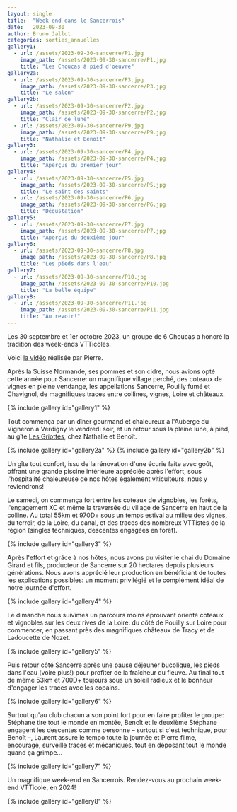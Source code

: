 ```yaml
---
layout: single
title:  "Week-end dans le Sancerrois"
date:   2023-09-30
author: Bruno Jallot
categories: sorties_annuelles
gallery1:
  - url: /assets/2023-09-30-sancerre/P1.jpg
    image_path: /assets/2023-09-30-sancerre/P1.jpg
    title: "Les Choucas à pied d'oeuvre"
gallery2a:
  - url: /assets/2023-09-30-sancerre/P3.jpg
    image_path: /assets/2023-09-30-sancerre/P3.jpg
    title: "Le salon"
gallery2b:
  - url: /assets/2023-09-30-sancerre/P2.jpg
    image_path: /assets/2023-09-30-sancerre/P2.jpg
    title: "Clair de lune"
  - url: /assets/2023-09-30-sancerre/P9.jpg
    image_path: /assets/2023-09-30-sancerre/P9.jpg
    title: "Nathalie et Benoît"
gallery3:
  - url: /assets/2023-09-30-sancerre/P4.jpg
    image_path: /assets/2023-09-30-sancerre/P4.jpg
    title: "Aperçus du premier jour"
gallery4:
  - url: /assets/2023-09-30-sancerre/P5.jpg
    image_path: /assets/2023-09-30-sancerre/P5.jpg
    title: "Le saint des saints"
  - url: /assets/2023-09-30-sancerre/P6.jpg
    image_path: /assets/2023-09-30-sancerre/P6.jpg
    title: "Dégustation"
gallery5:
  - url: /assets/2023-09-30-sancerre/P7.jpg
    image_path: /assets/2023-09-30-sancerre/P7.jpg
    title: "Aperçus du deuxième jour"
gallery6:
  - url: /assets/2023-09-30-sancerre/P8.jpg
    image_path: /assets/2023-09-30-sancerre/P8.jpg
    title: "Les pieds dans l'eau"
gallery7:
  - url: /assets/2023-09-30-sancerre/P10.jpg
    image_path: /assets/2023-09-30-sancerre/P10.jpg
    title: "La belle équipe"
gallery8:
  - url: /assets/2023-09-30-sancerre/P11.jpg
    image_path: /assets/2023-09-30-sancerre/P11.jpg
    title: "Au revoir!"
---
```


Les 30 septembre et 1er octobre 2023,
un groupe de 6 Choucas
a honoré la tradition des week-ends VTTicoles.

Voici
[la vidéo](https://mega.nz/file/sdwjyLIK#i_pLpyOeUQgx9tEjSq2XpsDbGS_kBjG4mqmryCzRjNU)
réalisée par Pierre.

Après la Suisse Normande, ses pommes et son cidre, nous avions opté cette
année pour Sancerre: un magnifique village perché, des coteaux de vignes en
pleine vendange, les appellations Sancerre, Pouilly fumé et Chavignol, de
magnifiques traces entre collines, vignes, Loire et châteaux.

{% include gallery id="gallery1" %}

Tout commença par un dîner gourmand et chaleureux à l'Auberge du Vigneron à
Verdigny le vendredi soir, et un retour sous la pleine lune, à pied, au gîte
[Les Griottes](https://www.gite-lesgriottes.fr/), chez Nathalie et Benoît.

{% include gallery id="gallery2a" %}
{% include gallery id="gallery2b" %}

Un gîte tout confort, issu de la rénovation d'une écurie faite avec goût,
offrant une grande piscine intérieure appréciée après l'effort, sous
l'hospitalité chaleureuse de nos hôtes également viticulteurs, nous y
reviendrons!

Le samedi, on commença fort entre les coteaux de vignobles, les forêts,
l'engagement XC et même la traversée du village de Sancerre en haut de la
colline. Au total 55km et 970D+ sous un temps estival au milieu des vignes, du
terroir, de la Loire, du canal, et des traces des nombreux VTTistes de la
région (singles techniques, descentes engagées en forêt).

{% include gallery id="gallery3" %}

Après l'effort et grâce à nos hôtes, nous avons pu visiter le chai du Domaine
Girard et fils, producteur de Sancerre sur 20 hectares depuis plusieurs
générations. Nous avons apprécié leur production en bénéficiant de toutes les
explications possibles: un moment privilégié et le complément idéal de notre
journée d'effort.

{% include gallery id="gallery4" %}

Le dimanche nous suivîmes un parcours moins éprouvant orienté coteaux et
vignobles sur les deux rives de la Loire: du côté de Pouilly sur Loire pour
commencer, en passant près des magnifiques châteaux de Tracy et de Ladoucette
de Nozet.

{% include gallery id="gallery5" %}

Puis retour côté Sancerre après une pause déjeuner bucolique, les pieds dans
l'eau (voire plus!) pour profiter de la fraîcheur du fleuve. Au final tout de
même 53km et 700D+ toujours sous un soleil radieux et le bonheur d'engager les
traces avec les copains.

{% include gallery id="gallery6" %}

Surtout qu'au club chacun a son point fort pour en faire profiter le groupe:
Stéphane tire tout le monde en montée, Benoît et le deuxième Stéphane engagent
les descentes comme personne – surtout si c'est technique, pour Benoît –,
Laurent assure le tempo toute la journée et Pierre filme, encourage, surveille
traces et mécaniques, tout en déposant tout le monde quand ça grimpe...

{% include gallery id="gallery7" %}

Un magnifique week-end en Sancerrois.
Rendez-vous au prochain week-end VTTicole, en 2024!

{% include gallery id="gallery8" %}
